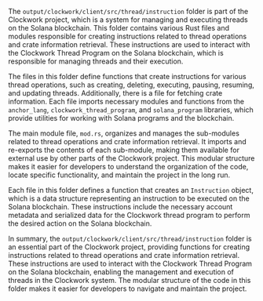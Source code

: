 The `output/clockwork/client/src/thread/instruction` folder is part of the Clockwork project, which is a system for managing and executing threads on the Solana blockchain. This folder contains various Rust files and modules responsible for creating instructions related to thread operations and crate information retrieval. These instructions are used to interact with the Clockwork Thread Program on the Solana blockchain, which is responsible for managing threads and their execution.

The files in this folder define functions that create instructions for various thread operations, such as creating, deleting, executing, pausing, resuming, and updating threads. Additionally, there is a file for fetching crate information. Each file imports necessary modules and functions from the `anchor_lang`, `clockwork_thread_program`, and `solana_program` libraries, which provide utilities for working with Solana programs and the blockchain.

The main module file, `mod.rs`, organizes and manages the sub-modules related to thread operations and crate information retrieval. It imports and re-exports the contents of each sub-module, making them available for external use by other parts of the Clockwork project. This modular structure makes it easier for developers to understand the organization of the code, locate specific functionality, and maintain the project in the long run.

Each file in this folder defines a function that creates an `Instruction` object, which is a data structure representing an instruction to be executed on the Solana blockchain. These instructions include the necessary account metadata and serialized data for the Clockwork thread program to perform the desired action on the Solana blockchain.

In summary, the `output/clockwork/client/src/thread/instruction` folder is an essential part of the Clockwork project, providing functions for creating instructions related to thread operations and crate information retrieval. These instructions are used to interact with the Clockwork Thread Program on the Solana blockchain, enabling the management and execution of threads in the Clockwork system. The modular structure of the code in this folder makes it easier for developers to navigate and maintain the project.

    